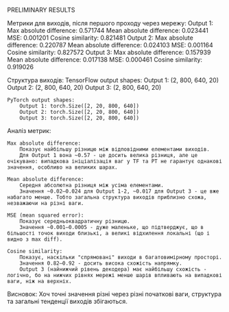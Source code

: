 PRELIMINARY RESULTS

Метрики для виходів, після першого проходу через мережу:
    Output 1:
        Max absolute difference: 0.571744
        Mean absolute difference: 0.023441
        MSE: 0.001201
        Cosine similarity: 0.821481
    Output 2:
        Max absolute difference: 0.220787
        Mean absolute difference: 0.024103
        MSE: 0.001164
        Cosine similarity: 0.827572
    Output 3:
        Max absolute difference: 0.157939
        Mean absolute difference: 0.017138
        MSE: 0.000461
        Cosine similarity: 0.919026

Структура виходів:
    TensorFlow output shapes:
        Output 1: (2, 800, 640, 20)
        Output 2: (2, 800, 640, 20)
        Output 3: (2, 800, 640, 20)

    PyTorch output shapes:
        Output 1: torch.Size([2, 20, 800, 640])
        Output 2: torch.Size([2, 20, 800, 640])
        Output 3: torch.Size([2, 20, 800, 640])

Аналіз метрик:
    
    Max absolute difference:
        Показує найбільшу різницю між відповідними елементами виходів.
        Для Output 1 вона ~0.57 - це досить велика різниця, але це очікувано: випадкова ініціалізація ваг у TF та PT не гарантує однакові значення, особливо на великих шарах.

    Mean absolute difference:
        Середня абсолютна різниця між усіма елементами.
        Значення ~0.02–0.024 для Output 1-2, ~0.017 для Output 3 - це вже набагато менше. Тобто загальна структура виходів приблизно схожа, незважаючи на різні ваги.

    MSE (mean squared error):
        Показує середньоквадратичну різницю.
        Значення ~0.001–0.0005 - дуже маленьке, що підтверджує, що в більшості точок виходи близькі, а великі відхилення локальні (що і видно з max diff).

    Cosine similarity:
        Показує, наскільки "спрямовані" виходи в багатовимірному просторі.
        Значення 0.82–0.92 - досить висока схожість напрямку.
        Output 3 (найнижчий рівень декодера) має найбільшу схожість - логічно, бо на нижчих рівнях мережі менше шарів впливають на випадкові ваги, ніж на верхніх.

Висновок:
    Хоч точні значення різні через різні початкові ваги, структура та загальні тенденції виходів збігаються.